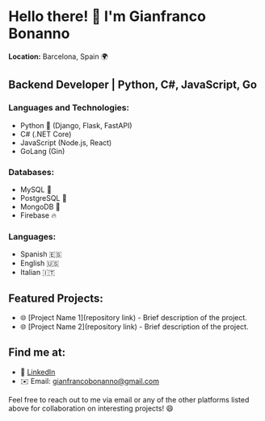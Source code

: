 # Hello there! 👋 I'm Gianfranco Bonanno

**Location:** Barcelona, Spain 🌍

## Backend Developer | Python, C#, JavaScript, Go

### Languages and Technologies:

- Python 🐍 (Django, Flask, FastAPI)
- C# (.NET Core)
- JavaScript (Node.js, React)
- GoLang (Gin)

### Databases:

- MySQL 🐬
- PostgreSQL 🐘
- MongoDB 🍃
- Firebase 🔥

### Languages:

- Spanish 🇪🇸
- English 🇺🇸
- Italian 🇮🇹

## Featured Projects:

- 🌐 [Project Name 1](repository link) - Brief description of the project.
- 🌐 [Project Name 2](repository link) - Brief description of the project.

## Find me at:

- 💼 [LinkedIn](https://www.linkedin.com/in/gianfranco-bonanno-687065111/)
- ✉️ Email: gianfrancobonanno@gmail.com

Feel free to reach out to me via email or any of the other platforms listed above for collaboration on interesting projects! 😄
